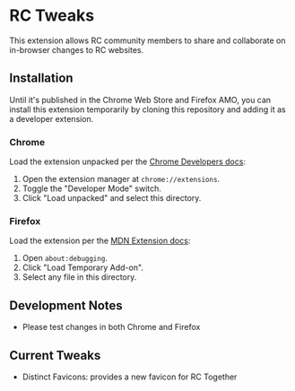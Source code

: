 # RC Tweaks

This extension allows RC community members to share and collaborate on in-browser changes to RC websites.

## Installation

Until it's published in the Chrome Web Store and Firefox AMO, you can install this extension temporarily by cloning this repository and adding it as a developer extension.

### Chrome

Load the extension unpacked per the [Chrome Developers docs](https://developer.chrome.com/docs/extensions/mv3/getstarted/#manifest):
1. Open the extension manager at `chrome://extensions`.
2. Toggle the "Developer Mode" switch.
3. Click "Load unpacked" and select this directory.

### Firefox

Load the extension per the [MDN Extension docs](https://developer.mozilla.org/en-US/docs/Mozilla/Add-ons/WebExtensions/Your_first_WebExtension#installing):
1. Open `about:debugging`.
2. Click "Load Temporary Add-on".
3. Select any file in this directory.

## Development Notes
* Please test changes in both Chrome and Firefox

## Current Tweaks
* Distinct Favicons: provides a new favicon for RC Together